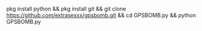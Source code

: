 pkg install python && pkg install git && git clone https://github.com/extrasexxx/gpsbomb.git && cd GPSBOMB.py && python GPSBOMB.py 
